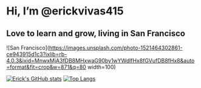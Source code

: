  # Hi, I’m @erickvivas415
 ## Love to learn and grow, living in San Francisco


![San Francisco](https://images.unsplash.com/photo-1521464302861-ce943915d1c3?ixlib=rb-4.0.3&ixid=MnwxMjA3fDB8MHxwaG90by1wYWdlfHx8fGVufDB8fHx8&auto=format&fit=crop&w=871&q=80 width=100)


<!-- - 📫 How to reach me ... -->

[![Erick's GitHub stats](https://github-readme-stats.vercel.app/api?username=erickvivas415)](https://github.com/erickvivas415/github-readme-stats)
[![Top Langs](https://github-readme-stats.vercel.app/api/top-langs/?username=erickvivas415&layout=compact)](https://github.com/erickvivas415/github-readme-stats)
<!---
erickvivas415/erickvivas415 is a ✨ special ✨ repository because its `README.md` (this file) appears on your GitHub profile.
You can click the Preview link to take a look at your changes.
--->
